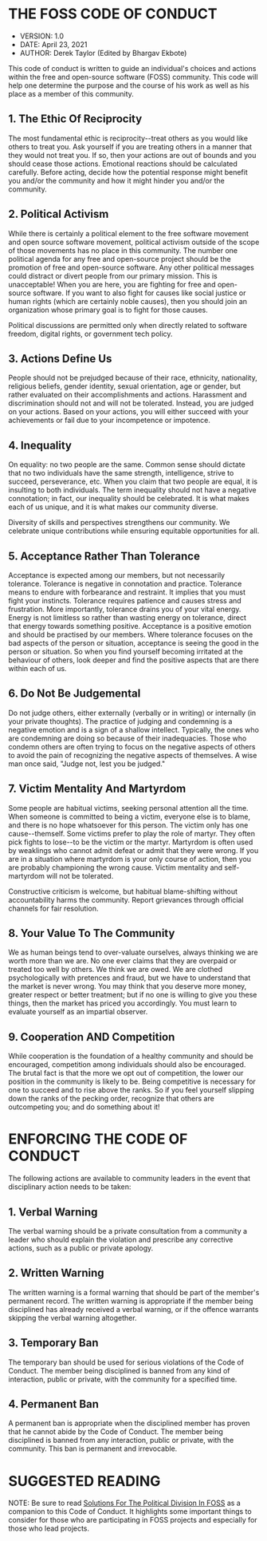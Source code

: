 

# THE FOSS CODE OF CONDUCT 

-   VERSION: 1.0
-   DATE: April 23, 2021
-   AUTHOR: Derek Taylor (Edited by Bhargav Ekbote)

This code of conduct is written to guide an individual\'s choices and
actions within the free and open-source software (FOSS) community. This
code will help one determine the purpose and the course of his work as
well as his place as a member of this community.

## 1. The Ethic Of Reciprocity

The most fundamental ethic is reciprocity--treat others as you
would like others to treat you. Ask yourself if you are treating others
in a manner that they would not treat you. If so, then your actions are
out of bounds and you should cease those actions. Emotional reactions
should be calculated carefully. Before acting, decide how the potential
response might benefit you and/or the community and how it might hinder
you and/or the community.

## 2. Political Activism

While there is certainly a political element to the free software
movement and open source software movement, political activism outside
of the scope of those movements has no place in this community. The
number one political agenda for any free and open-source project should
be the promotion of free and open-source software. Any other political
messages could distract or divert people from our primary mission. This
is unacceptable! When you are here, you are fighting for free and open-source software. If you want to also fight for causes like social
justice or human rights (which are certainly noble causes), then you
should join an organization whose primary goal is to fight for those
causes.

Political discussions are permitted only when directly related to software freedom, digital rights, or government tech policy.

## 3. Actions Define Us

People should not be prejudged because of their race, ethnicity,
nationality, religious beliefs, gender identity, sexual orientation, age
or gender, but rather evaluated on their accomplishments and actions.
Harassment and discrimination should not and will not be tolerated.
Instead, you are judged on your actions. Based on your actions, you
will either succeed with your achievements or fail due to your
incompetence or impotence.

## 4. Inequality

On equality: no two people are the same. Common sense should dictate
that no two individuals have the same strength, intelligence,
strive to succeed, perseverance, etc. When you claim that two people are
equal, it is insulting to both individuals. The term inequality should
not have a negative connotation; in fact, our inequality should be
celebrated. It is what makes each of us unique, and it is what makes our
community diverse.

Diversity of skills and perspectives strengthens our community. We celebrate unique contributions while ensuring equitable opportunities for all.

## 5. Acceptance Rather Than Tolerance

Acceptance is expected among our members, but not necessarily tolerance.
Tolerance is negative in connotation and practice. Tolerance means to
endure with forbearance and restraint. It implies that you must fight
your instincts. Tolerance requires patience and causes stress and
frustration. More importantly, tolerance drains you of your vital
energy. Energy is not limitless so rather than wasting energy on
tolerance, direct that energy towards something positive. Acceptance is
a positive emotion and should be practised by our members. Where
tolerance focuses on the bad aspects of the person or situation,
acceptance is seeing the good in the person or situation. So when you
find yourself becoming irritated at the behaviour of others, look deeper
and find the positive aspects that are there within each of us.

## 6. Do Not Be Judgemental

Do not judge others, either externally (verbally or in writing) or
internally (in your private thoughts). The practice of judging and
condemning is a negative emotion and is a sign of a shallow intellect.
Typically, the ones who are condemning are doing so because of their 
inadequacies. Those who condemn others are often trying to focus on the
negative aspects of others to avoid the pain of recognizing the negative
aspects of themselves. A wise man once said, \"Judge not, lest you be
judged.\"

## 7. Victim Mentality And Martyrdom

Some people are habitual victims, seeking personal attention all the
time. When someone is committed to being a victim, everyone else is to
blame, and there is no hope whatsoever for this person. The
victim only has one cause--themself. Some victims prefer to play the
role of martyr. They often pick fights to lose--to be the
victim or the martyr. Martyrdom is often used by weaklings who
cannot admit defeat or admit that they were wrong. If you are in a
situation where martyrdom is your only course of action, then you are
probably championing the wrong cause. Victim mentality and
self-martyrdom will not be tolerated.

Constructive criticism is welcome, but habitual blame-shifting without accountability harms the community. Report grievances through official channels for fair resolution.

## 8. Your Value To The Community

We as human beings tend to over-valuate ourselves, always thinking we
are worth more than we are. No one ever claims that they are
overpaid or treated too well by others. We think we are owed. We are
clothed psychologically with pretences and fraud, but we have to
understand that the market is never wrong. You may think that you
deserve more money, greater respect or better treatment; but if no one
is willing to give you these things, then the market has priced you
accordingly. You must learn to evaluate yourself as an impartial
observer.

## 9. Cooperation AND Competition

While cooperation is the foundation of a healthy community and should be
encouraged, competition among individuals should also be encouraged. The
brutal fact is that the more we opt out of competition, the lower our
position in the community is likely to be. Being competitive is
necessary for one to succeed and to rise above the ranks. So if you feel
yourself slipping down the ranks of the pecking order, recognize that
others are outcompeting you; and do something about it!

# ENFORCING THE CODE OF CONDUCT

The following actions are available to community leaders in the event
that disciplinary action needs to be taken:

## 1. Verbal Warning

The verbal warning should be a private consultation from a community
a leader who should explain the violation and prescribe any corrective
actions, such as a public or private apology.

## 2. Written Warning

The written warning is a formal warning that should be part of the
member\'s permanent record. The written warning is appropriate if the
member being disciplined has already received a verbal warning, or if
the offence warrants skipping the verbal warning altogether.

## 3. Temporary Ban

The temporary ban should be used for serious violations of the Code of
Conduct. The member being disciplined is banned from any kind of
interaction, public or private, with the community for a specified time.

## 4. Permanent Ban

A permanent ban is appropriate when the disciplined member has
proven that he cannot abide by the Code of Conduct. The member being
disciplined is banned from any interaction, public or private,
with the community. This ban is permanent and irrevocable.

# SUGGESTED READING

NOTE: Be sure to read [Solutions For The Political Division In
FOSS](solutions-for-political-division-in-foss.org) as a companion to
this Code of Conduct. It highlights some important things to consider
for those who are participating in FOSS projects and especially for
those who lead projects.
